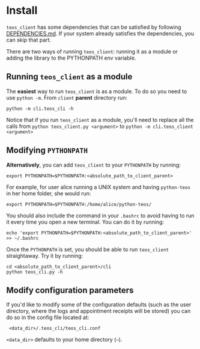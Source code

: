 # Install 

`teos_client` has some dependencies that can be satisfied by following [DEPENDENCIES.md](DEPENDENCIES.md). If your system already satisfies the dependencies, you can skip that part.

There are two ways of running `teos_client`:  running it as a module or adding the library to the PYTHONPATH env variable.

## Running `teos_client` as a module
The **easiest** way to run `teos_client` is as a module. To do so you need to use `python -m`. From `client` **parent** directory run:

    python -m cli.teos_cli -h
    
Notice that if you run `teos_client` as a module, you'll need to replace all the calls from `python teos_client.py <argument>` to `python -m cli.teos_client <argument>` 

## Modifying `PYTHONPATH`
**Alternatively**, you can add `teos_client` to your `PYTHONPATH` by running:

	export PYTHONPATH=$PYTHONPATH:<absolute_path_to_client_parent>
	
For example, for user alice running a UNIX system and having `python-teos` in her home folder, she would run:
	
	export PYTHONPATH=$PYTHONPATH:/home/alice/python-teos/
	
You should also include the command in your `.bashrc` to avoid having to run it every time you open a new terminal. You can do it by running:

	echo 'export PYTHONPATH=$PYTHONPATH:<absolute_path_to_client_parent>' >> ~/.bashrc
	
Once the `PYTHONPATH` is set, you should be able to run `teos_client` straightaway. Try it by running:

	cd <absolute_path_to_client_parent>/cli
	python teos_cli.py -h
	

## Modify configuration parameters
If you'd like to modify some of the configuration defaults (such as the user directory, where the logs and appointment receipts will be stored) you can do so in the config file located at:

	 <data_dir>/.teos_cli/teos_cli.conf
	 
`<data_dir>` defaults to your home directory (`~`).
